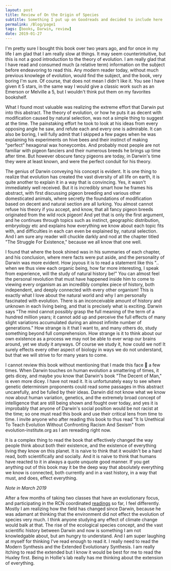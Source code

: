 ```yaml
---
layout: post
title: Review of On the Origin of Species
subtitle: Something I put up on Goodreads and decided to include here
permalink: /Blog/page1
tags: [books, Darwin, review]
date: 2019-01-27
---
```


I'm pretty sure I bought this book over two years ago, and for once in my life I am glad that I am really slow at things. It may seem counterintuitive, but this is not a good introduction to the theory of evolution. I am really glad that I have read and consumed much (a relative term) information on the subject before endeavoring to read this. Any modern reader today, without much previous knowlege of evolution, would find the subject, and the book, very boring I'm sure. Of course, that does not mean I didn't like it. You see I have given it 5 stars, in the same way I would give a classic work such as an Emerson or Melville a 5, but I wouldn't think put them on my favorites bookshelf.

What I found most valuable was realizing the extreme effort that Darwin put into this abstract. The theory of evolution, or how he puts it as decent with modification caused by natural selection, was not a simple thing to suggest at the time. The painstaking effort he took to look at his ideas from every opposing angle he saw, and refute each and every one is admirable. It can also be boring, I will fully admit that I skipped a few pages when he was explaining his experiments on hive bees and their instinct of making "perfect" hexagonal wax honeycombs. And probably most people are not familiar with pigeon fanciers and their numerous breeds he brings up time after time. But however obscure fancy pigeons are today, in Darwin's time they were at least known, and were the perfect conduit for his theory.

The genius of Darwin conveying his concept is evident. It is one thing to realize that evolution has created the vast diversity of all life on earth, it is quite another to explain it in a way that is convincing. Yes, it wasn't immediately well received. But it is incredibly smart how he frames his abstract, with first discussing pigeon breeding and various other domesticated animals, where secretly the foundations of modification based on decent and natural section are all lurking. You almost cannot refuse his theory if you accept, and know, that all fancy pigeon breeds originated from the wild rock pigeon! And yet that is only the first argument, and he continues through topics such as instinct, geographic distribution, embryology etc and explains how everything we know about each topic fits with, and difficulties in each can even be explained by, natural selection. And I am sure any reader will chuckle darkly and nod at the chapter titled "The Struggle For Existence," because we all know that one well.

I found that where the book shined was in his summaries of each chapter, and his conclusion, where mere facts were put aside, and the personality of Darwin was more evident. How joyous it is to read a statement like this ".. when we thus view each organic being, how far more interesting, I speak from experience, will the study of natural history be!" You can almost feel the personal revolution that must have happened inside him to come to viewing every organism as an incredibly complex piece of history, both independent, and deeply connected with every other organism! This is exactly what I love about the natural world and why I am personally fascinated with evolution. There is an inconceivable amount of history and unknown in each living being, and that is precisely what is exciting. Darwin says "The mind cannot possibly grasp the full meaning of the term of a hundred million years; it cannot add up and perceive the full effects of many slight variations accumulated during an almost infinite number of generations." How strange is it that I want to, and many others do, study something beyond full comprehension. How strange is it to think about our own existence as a process we may not be able to ever wrap our brains around, yet we study it anyways. Of course we study it, how could we not! It surely effects every other aspect of biology in ways we do not understand, but that we will strive to for many years to come.

I cannot review this book without mentioning that I made this face 😬 a few times. When Darwin touches on human evolution a smattering of times, it gets dicey, and maybe you know that Darwin's book "The Decent of Man," is even more dicey. I have not read it. It is unfortunately easy to see where genetic determinism proponents could read some passages in this abstract uncarefully, and be fulled by their ideas. Darwin did not know what we know now about human variation, genetics, and the extremely broad concept of intelligence that are still being shown and fought over today, and yes it is improbably that anyone of Darwin's social position would be not racist at the time; so one must read this book and use their critical lens from time to time. I invite anyone who after reading this book to thus read "It Is Unethical To Teach Evolution Without Confronting Racism And Sexism" from evolution-institute.org as I am rereading right now.

It is a complex thing to read the book that effectively changed the way people think about both their existence, and the existence of everything living they know on this planet. It is naive to think that it wouldn't be a hard read, both scientifically and socially. And it is naive to think that humans have reacted to it in always a quote unquote good manner. If you get anything out of this book may it be the deep way that absolutely everything we know is connected, both currently and in a vast history, in a way that must, and does, effect everything.

_Note in March 2019_

After a few months of taking two classes that have an evolutionary focus, and participating in the RCN coordinated [readings](https://rcn-ecs.github.io/2018_readings/) so far, I feel differently. Mostly I am realizing how the field has changed since Darwin, because he was adamant at thinking that the environment did not effect the evolution of species very much. I think anyone studying any effect of climate change would balk at that. The rise of the ecological species concept, and the vast scientific history between Darwin and now is something I am not knowledgable about, but am hungry to understand. And I am super laughing at myself for thinking I've read enough to read it. I really need to read the Modern Synthesis and the Extended Evolutionary Synthesis. I am really itching to read the extended but I know it would be best for me to read the Huxley first. Being in Hollie's lab really has me thinking about the extension of everything.
